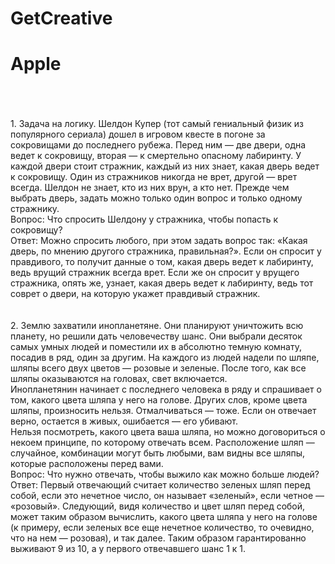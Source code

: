 # GetCreative
<h1>Apple</h1>
<p>
</br></br></br>
1. Задача на логику. Шелдон Купер (тот самый гениальный физик из популярного сериала) дошел в игровом квесте в погоне за сокровищами до последнего рубежа. Перед ним — две двери, одна ведет к сокровищу, вторая — к смертельно опасному лабиринту. У каждой двери стоит стражник, каждый из них знает, какая дверь ведет к сокровищу. Один из стражников никогда не врет, другой — врет всегда. Шелдон не знает, кто из них врун, а кто нет. Прежде чем выбрать дверь, задать можно только один вопрос и только одному стражнику.
</br>
Вопрос: Что спросить Шелдону у стражника, чтобы попасть к сокровищу?
</br>
Ответ: Можно спросить любого, при этом задать вопрос так: «Какая дверь, по мнению другого стражника, правильная?». Если он спросит у правдивого, то получит данные о том, какая дверь ведет к лабиринту, ведь врущий стражник всегда врет. Если же он спросит у врущего стражника, опять же, узнает, какая дверь ведет к лабиринту, ведь тот соврет о двери, на которую укажет правдивый стражник. 
</br></br></br>
2. Землю захватили инопланетяне. Они планируют уничтожить всю планету, но решили дать человечеству шанс. Они выбрали десяток самых умных людей и поместили их в абсолютно темную комнату, посадив в ряд, один за другим. На каждого из людей надели по шляпе, шляпы всего двух цветов — розовые и зеленые. После того, как все шляпы оказываются на головах, свет включается.
</br>
Инопланетянин начинает с последнего человека в ряду и спрашивает о том, какого цвета шляпа у него на голове. Других слов, кроме цвета шляпы, произносить нельзя. Отмалчиваться — тоже. Если он отвечает верно, остается в живых, ошибается — его убивают.
</br>
Нельзя посмотреть, какого цвета ваша шляпа, но можно договориться о некоем принципе, по которому отвечать всем. Расположение шляп — случайное, комбинации могут быть любыми, вам видны все шляпы, которые расположены перед вами.
</br>
Вопрос: Что нужно отвечать, чтобы выжило как можно больше людей?
</br>
Ответ: Первый отвечающий считает количество зеленых шляп перед собой, если это нечетное число, он называет «зеленый», если четное — «розовый». Следующий, видя количество и цвет шляп перед собой, может таким образом вычислить, какого цвета шляпа у него на голове (к примеру, если зеленых все еще нечетное количество, то очевидно, что на нем — розовая), и так далее. Таким образом гарантированно выживают 9 из 10, а у первого отвечавшего шанс 1 к 1. </p>
</br></br></br>
